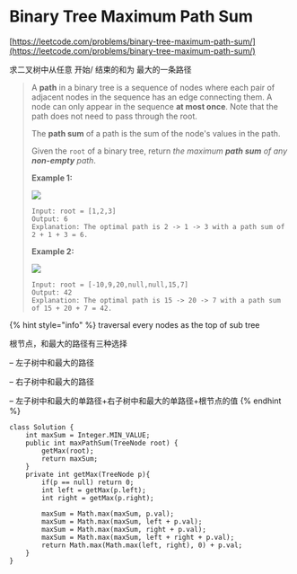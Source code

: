 # Binary Tree Maximum Path Sum

[https://leetcode.com/problems/binary-tree-maximum-path-sum/](https://leetcode.com/problems/binary-tree-maximum-path-sum/)

求二叉树中从任意 开始/  结束的和为 最大的一条路径

> A **path** in a binary tree is a sequence of nodes where each pair of adjacent nodes in the sequence has an edge connecting them. A node can only appear in the sequence **at most once**. Note that the path does not need to pass through the root.
>
> The **path sum** of a path is the sum of the node's values in the path.
>
> Given the `root` of a binary tree, return _the maximum **path sum** of any **non-empty** path_.
>
> &#x20;
>
> **Example 1:**
>
> ![](https://assets.leetcode.com/uploads/2020/10/13/exx1.jpg)
>
> ```
> Input: root = [1,2,3]
> Output: 6
> Explanation: The optimal path is 2 -> 1 -> 3 with a path sum of 2 + 1 + 3 = 6.
> ```
>
> **Example 2:**
>
> ![](https://assets.leetcode.com/uploads/2020/10/13/exx2.jpg)
>
> ```
> Input: root = [-10,9,20,null,null,15,7]
> Output: 42
> Explanation: The optimal path is 15 -> 20 -> 7 with a path sum of 15 + 20 + 7 = 42.
> ```

{% hint style="info" %}
traversal every nodes as the top of sub tree

根节点，和最大的路径有三种选择&#x20;

– 左子树中和最大的路径&#x20;

– 右子树中和最大的路径&#x20;

– 左子树中和最大的单路径+右子树中和最大的单路径+根节点的值
{% endhint %}

```
class Solution {
    int maxSum = Integer.MIN_VALUE;
    public int maxPathSum(TreeNode root) {
        getMax(root);
        return maxSum;
    }
    private int getMax(TreeNode p){
        if(p == null) return 0;
        int left = getMax(p.left);
        int right = getMax(p.right);
        
        maxSum = Math.max(maxSum, p.val);
        maxSum = Math.max(maxSum, left + p.val);
        maxSum = Math.max(maxSum, right + p.val);
        maxSum = Math.max(maxSum, left + right + p.val);
        return Math.max(Math.max(left, right), 0) + p.val;
    }
}
```
